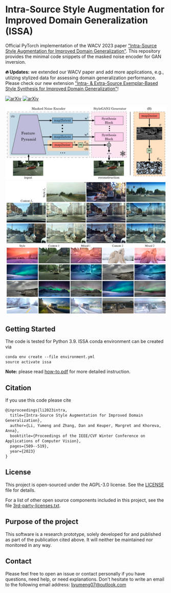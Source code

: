 
# Intra-Source Style Augmentation for Improved Domain Generalization (ISSA)
Official PyTorch implementation of the WACV 2023 paper ["Intra-Source Style Augmentation for Improved Domain Generalization"](https://arxiv.org/pdf/2210.10175.pdf).  This repository provides the minimal code snippets of the masked noise encoder for GAN inversion. 

**:fire: Updates:** we extended our WACV paper and add more applications, e.g., utilzing stylized data for assessing domain generalization performance. Please check our new extension ["Intra- & Extra-Source Exemplar-Based Style Synthesis for Improved Domain Generalization"](https://arxiv.org/pdf/2307.00648.pdf)!  

[![arXiv](https://img.shields.io/badge/arXiv-2210.10175-red)](https://arxiv.org/pdf/2210.10175.pdf)  [![arXiv](https://img.shields.io/badge/arXiv-2307.00648-blue)](https://arxiv.org/pdf/2307.00648.pdf)    


![overview](figs/overview.png)   
![teaser](figs/teaser.png)   
![extra-style](figs/extra.png)   


## Getting Started
The code is tested for Python 3.9.
ISSA conda environment can be created via
```
conda env create --file environment.yml
source activate issa
```
**Note:** please read [how-to.pdf](how-to.pdf) for more detailed instruction. 

## Citation
If you use this code please cite

```
@inproceedings{li2023intra,
  title={Intra-Source Style Augmentation for Improved Domain Generalization},
  author={Li, Yumeng and Zhang, Dan and Keuper, Margret and Khoreva, Anna},
  booktitle={Proceedings of the IEEE/CVF Winter Conference on Applications of Computer Vision},
  pages={509--519},
  year={2023}
}
```



## License

This project is open-sourced under the AGPL-3.0 license. See the
[LICENSE](LICENSE) file for details.

For a list of other open source components included in this project, see the
file [3rd-party-licenses.txt](3rd-party-licenses.txt).


## Purpose of the project

This software is a research prototype, solely developed for and published as
part of the publication cited above. It will neither be
maintained nor monitored in any way.


## Contact
Please feel free to open an issue or contact personally if you have questions, need help, or need explanations. Don't hesitate to write an email to the following email address:
liyumeng07@outlook.com  
